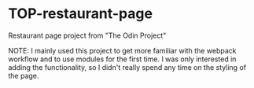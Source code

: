 # TOP-restaurant-page

Restaurant page project from "The Odin Project"

NOTE: I mainly used this project to get more familiar with the webpack workflow and to use modules for the first time. I was only interested in adding the functionality, so I didn't really spend any time on the styling of the page.
